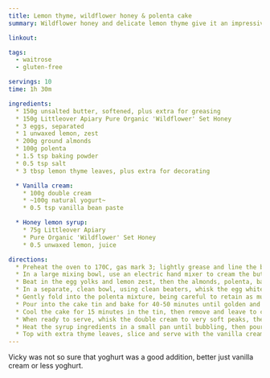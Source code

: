 ```yaml
---
title: Lemon thyme, wildflower honey & polenta cake
summary: Wildflower honey and delicate lemon thyme give it an impressive hit of flavour and fragrance

linkout: 

tags:
  - waitrose
  - gluten-free

servings: 10
time: 1h 30m

ingredients:
  * 150g unsalted butter, softened, plus extra for greasing
  * 150g Littleover Apiary Pure Organic 'Wildflower' Set Honey
  * 3 eggs, separated
  * 1 unwaxed lemon, zest
  * 200g ground almonds
  * 100g polenta
  * 1.5 tsp baking powder
  * 0.5 tsp salt
  * 3 tbsp lemon thyme leaves, plus extra for decorating

  * Vanilla cream:
    * 100g double cream
    * ~100g natural yogurt~
    * 0.5 tsp vanilla bean paste

  * Honey lemon syrup:
    * 75g Littleover Apiary
    * Pure Organic 'Wildflower' Set Honey
    * 0.5 unwaxed lemon, juice

directions:
  * Preheat the oven to 170C, gas mark 3; lightly grease and line the base and sides of a 20cm cake tin.
  * In a large mixing bowl, use an electric hand mixer to cream the butter and honey together until light and fluffy.
  * Beat in the egg yolks and lemon zest, then the almonds, polenta, baking powder, salt and thyme leaves.
  * In a separate, clean bowl, using clean beaters, whisk the egg whites to stiff peaks.
  * Gently fold into the polenta mixture, being careful to retain as much air as possible but making sure all the egg white is mixed in.
  * Pour into the cake tin and bake for 40-50 minutes until golden and cooked through (cover loosely with a sheet of foil after 30 minutes if it browns too quickly).
  * Cool the cake for 15 minutes in the tin, then remove and leave to cool completely on a wire rack.
  * When ready to serve, whisk the double cream to very soft peaks, then whisk in the ~yogurt and~ vanilla bean paste; set aside.
  * Heat the syrup ingredients in a small pan until bubbling, then pour over the cake.
  * Top with extra thyme leaves, slice and serve with the vanilla cream.
---
```


Vicky was not so sure that yoghurt was a good addition, better just vanilla cream or less yoghurt.
